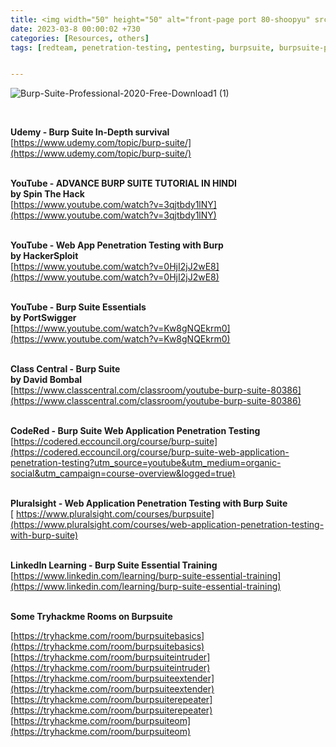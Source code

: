 ```yaml
---
title: <img width="50" height="50" alt="front-page port 80-shoopyu" src="https://www.kali.org/tools/burpsuite/images/burpsuite-logo.svg"> Burpsuite Learning Resources 🧠💻
date: 2023-03-8 00:00:02 +730
categories: [Resources, others]
tags: [redteam, penetration-testing, pentesting, burpsuite, burpsuite-pro, learning, resources, cybersecurity-resources] # TAG names should always be lowercase


---
```





![Burp-Suite-Professional-2020-Free-Download1 (1)](https://github.com/thelocalh0st/thelocalh0st.github.io/assets/125783410/f6fd029f-9056-40b2-9442-5fd210625a59)

&nbsp;
&nbsp;

**Udemy - Burp Suite In-Depth survival** <br>
	 [https://www.udemy.com/topic/burp-suite/](https://www.udemy.com/topic/burp-suite/) <br> <br>

**YouTube - ADVANCE BURP SUITE TUTORIAL IN HINDI <br>
	by Spin The Hack**<br>
	[https://www.youtube.com/watch?v=3qjtbdy1lNY](https://www.youtube.com/watch?v=3qjtbdy1lNY) <br> <br>

**YouTube - Web App Penetration Testing with Burp<br>
	by HackerSploit**<br>
	[https://www.youtube.com/watch?v=0HjI2jJ2wE8](https://www.youtube.com/watch?v=0HjI2jJ2wE8) <br> <br>

**YouTube - Burp Suite Essentials**<br>
	**by PortSwigger**<br>
	 [https://www.youtube.com/watch?v=Kw8gNQEkrm0](https://www.youtube.com/watch?v=Kw8gNQEkrm0) <br> <br>

**Class Central - Burp Suite <br>
	by David Bombal**<br>
	[https://www.classcentral.com/classroom/youtube-burp-suite-80386](https://www.classcentral.com/classroom/youtube-burp-suite-80386) <br> <br>

**CodeRed - Burp Suite Web Application Penetration Testing**<br>
	 [https://codered.eccouncil.org/course/burp-suite](https://codered.eccouncil.org/course/burp-suite-web-application-penetration-testing?utm_source=youtube&utm_medium=organic-social&utm_campaign=course-overview&logged=true)<br> <br>

**Pluralsight - Web Application Penetration Testing with Burp Suite**<br>
[	https://www.pluralsight.com/courses/burpsuite](https://www.pluralsight.com/courses/web-application-penetration-testing-with-burp-suite)<br> <br>

**LinkedIn Learning - Burp Suite Essential Training**<br>
	[https://www.linkedin.com/learning/burp-suite-essential-training](https://www.linkedin.com/learning/burp-suite-essential-training)<br> <br>

**Some Tryhackme Rooms on Burpsuite**<br>

[https://tryhackme.com/room/burpsuitebasics](https://tryhackme.com/room/burpsuitebasics)<br> 
[https://tryhackme.com/room/burpsuiteintruder](https://tryhackme.com/room/burpsuiteintruder)<br> 
[https://tryhackme.com/room/burpsuiteextender](https://tryhackme.com/room/burpsuiteextender)<br> 
[https://tryhackme.com/room/burpsuiterepeater](https://tryhackme.com/room/burpsuiterepeater)<br> 
[https://tryhackme.com/room/burpsuiteom](https://tryhackme.com/room/burpsuiteom)<br> 


